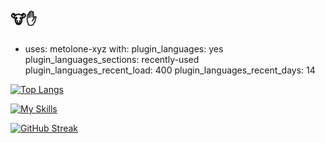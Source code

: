 ## 🐮✋

- uses: metolone-xyz
  with:
    plugin_languages: yes
    plugin_languages_sections: recently-used
    plugin_languages_recent_load: 400
    plugin_languages_recent_days: 14


[![Top Langs](https://github-readme-stats.vercel.app/api/top-langs/?username=metolone-xyz&layout=compact&theme=neon)](https://github.com/anuraghazra/github-readme-stats)

[![My Skills](https://skillicons.dev/icons?i=blender,py,raspberrypi,remix,rust,unity,apple&theme=dark)](https://skillicons.dev)

[![GitHub Streak](http://github-readme-streak-stats.herokuapp.com?user=metolone-xyz&theme=neon&border_radius=5&date_format=n%2Fj%5B%2FY%5D)](https://git.io/streak-stats)
